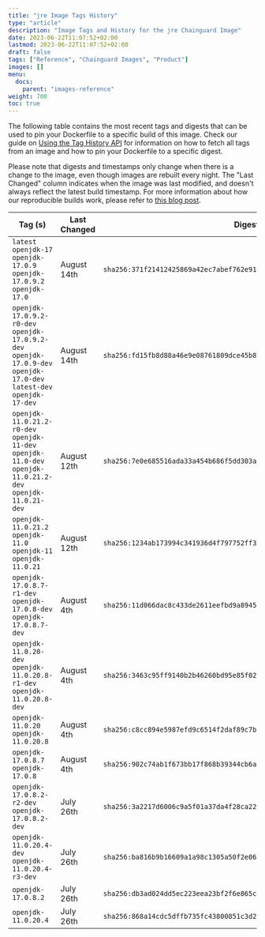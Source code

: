 ```yaml
---
title: "jre Image Tags History"
type: "article"
description: "Image Tags and History for the jre Chainguard Image"
date: 2023-06-22T11:07:52+02:00
lastmod: 2023-06-22T11:07:52+02:00
draft: false
tags: ["Reference", "Chainguard Images", "Product"]
images: []
menu:
  docs:
    parent: "images-reference"
weight: 700
toc: true
---
```


The following table contains the most recent tags and digests that can be used to pin your Dockerfile to a specific build of this image. Check our guide on [Using the Tag History API](/chainguard/chainguard-images/using-the-tag-history-api/) for information on how to fetch all tags from an image and how to pin your Dockerfile to a specific digest.

Please note that digests and timestamps only change when there is a change to the image, even though images are rebuilt every night. The "Last Changed" column indicates when the image was last modified, and doesn't always reflect the latest build timestamp. For more information about how our reproducible builds work, please refer to [this blog post](https://www.chainguard.dev/unchained/reproducing-chainguards-reproducible-image-builds).

| Tag (s)                                                                                                                 | Last Changed | Digest                                                                    |
|-------------------------------------------------------------------------------------------------------------------------|--------------|---------------------------------------------------------------------------|
|  `latest` `openjdk-17` `openjdk-17.0.9` `openjdk-17.0.9.2` `openjdk-17.0`                                               | August 14th  | `sha256:371f21412425869a42ec7abef762e91d68ffab4c0116671d22d3f4406b2c3ba1` |
|  `openjdk-17.0.9.2-r0-dev` `openjdk-17.0.9.2-dev` `openjdk-17.0.9-dev` `openjdk-17.0-dev` `latest-dev` `openjdk-17-dev` | August 14th  | `sha256:fd15fb8d88a46e9e08761809dce45b8113157310de02fab9ecd1e475d63ab42f` |
|  `openjdk-11.0.21.2-r0-dev` `openjdk-11-dev` `openjdk-11.0-dev` `openjdk-11.0.21.2-dev` `openjdk-11.0.21-dev`           | August 12th  | `sha256:7e0e685516ada33a454b686f5dd303a776f92c67de746a607a283322b06fe7da` |
|  `openjdk-11.0.21.2` `openjdk-11.0` `openjdk-11` `openjdk-11.0.21`                                                      | August 12th  | `sha256:1234ab173994c341936d4f797752ff336658fe2f6b3b674b5b575d533cf35237` |
|  `openjdk-17.0.8.7-r1-dev` `openjdk-17.0.8-dev` `openjdk-17.0.8.7-dev`                                                  | August 4th   | `sha256:11d066dac8c433de2611eefbd9a8945f625e761c794d9c54a6d0ae859131cb4b` |
|  `openjdk-11.0.20-dev` `openjdk-11.0.20.8-r1-dev` `openjdk-11.0.20.8-dev`                                               | August 4th   | `sha256:3463c95ff9140b2b46260bd95e85f024d389cdeaf7ead185485dcad507ca02d4` |
|  `openjdk-11.0.20` `openjdk-11.0.20.8`                                                                                  | August 4th   | `sha256:c8cc894e5987efd9c6514f2daf89c7befd6acce75b7cce24963e24de306d5fe4` |
|  `openjdk-17.0.8.7` `openjdk-17.0.8`                                                                                    | August 4th   | `sha256:902c74ab1f673bb17f868b39344cb6a6d675570cea1ac61b7c540fdcd71f7417` |
|  `openjdk-17.0.8.2-r2-dev` `openjdk-17.0.8.2-dev`                                                                       | July 26th    | `sha256:3a2217d6006c9a5f01a37da4f28ca22b906c3dfc1454cc8b92b54a3fea1f63ea` |
|  `openjdk-11.0.20.4-dev` `openjdk-11.0.20.4-r3-dev`                                                                     | July 26th    | `sha256:ba816b9b16609a1a98c1305a50f2e063186732935dea479c95a157d1e8fcff85` |
|  `openjdk-17.0.8.2`                                                                                                     | July 26th    | `sha256:db3ad024dd5ec223eea23bf2f6e865c9ecb0aac752cad99132139f019a18c98e` |
|  `openjdk-11.0.20.4`                                                                                                    | July 26th    | `sha256:868a14cdc5dffb735fc43800851c3d24603c73b414ed83a51c81c6c79432f709` |
